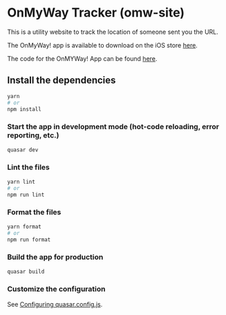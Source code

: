 # OnMyWay Tracker (omw-site)

This is a utility website to track the location of someone sent you the URL.

The OnMyWay! app is available to download on the iOS store [here](https://apps.apple.com/us/app/on-my-way-texts/id1640130719).

The code for the OnMYWay! App can be found [here]().

## Install the dependencies

```bash
yarn
# or
npm install
```

### Start the app in development mode (hot-code reloading, error reporting, etc.)

```bash
quasar dev
```

### Lint the files

```bash
yarn lint
# or
npm run lint
```

### Format the files

```bash
yarn format
# or
npm run format
```

### Build the app for production

```bash
quasar build
```

### Customize the configuration

See [Configuring quasar.config.js](https://v2.quasar.dev/quasar-cli-vite/quasar-config-js).
